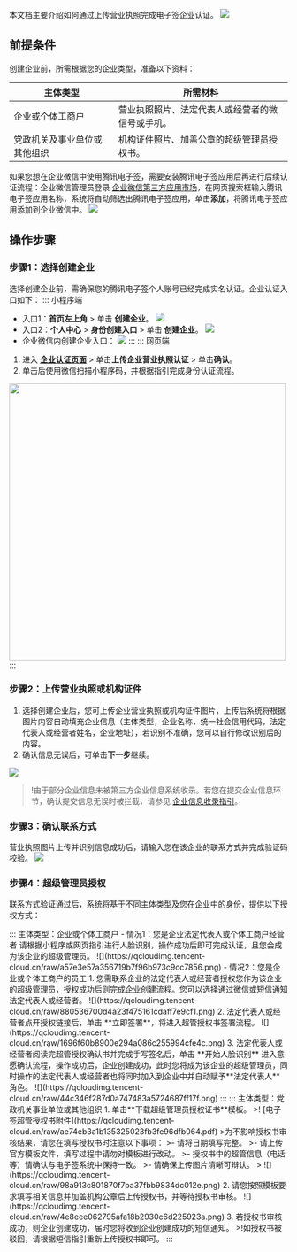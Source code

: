 本文档主要介绍如何通过上传营业执照完成电子签企业认证。
![](https://qcloudimg.tencent-cloud.cn/raw/de170f15cee81ec8f2c6b1baa99ba9b7.png)

## 前提条件
创建企业前，所需根据您的企业类型，准备以下资料：

| 主体类型 | 所需材料 | 
|---------|---------|
| 企业或个体工商户 | 营业执照照片、法定代表人或经营者的微信号或手机。 | 
| 党政机关及事业单位或其他组织 | 机构证件照片、加盖公章的超级管理员授权书。 | 

如果您想在企业微信中使用腾讯电子签，需要安装腾讯电子签应用后再进行后续认证流程：企业微信管理员登录 [企业微信第三方应用市场](https://open.work.weixin.qq.com/appStore/)，在网页搜索框输入腾讯电子签应用名称，系统将自动筛选出腾讯电子签应用，单击**添加**，将腾讯电子签应用添加到企业微信中。
![](https://qcloudimg.tencent-cloud.cn/raw/bd0d792b26d4c8074f2187c6a59b79a9.png)

## 操作步骤
### 步骤1：选择创建企业
选择创建企业前，需确保您的腾讯电子签个人账号已经完成实名认证。企业认证入口如下：
<dx-tabs>
::: 小程序端
- 入口1：**首页左上角** > 单击 **创建企业**。
![](https://qcloudimg.tencent-cloud.cn/raw/8571fc797ee0505a3ebfb18b761ee350.png)
- 入口2：**个人中心** > **身份创建入口** > 单击 **创建企业**。
![](https://qcloudimg.tencent-cloud.cn/raw/4fc6e7859fa527fb599c7258f1454b9d.png)
- 企业微信内创建企业入口：
![](https://qcloudimg.tencent-cloud.cn/raw/9712c9e78ae738a3947a5a2215e4fd3e.png)
:::
::: 网页端
1. 进入 **[企业认证页面](https://ess.tencent.cn/company-register)** > 单击**上传企业营业执照认证**  > 单击**确认**。
2. 单击后使用微信扫描小程序码，并根据指引完成身份认证流程。
<img style="width:500px; max-width: inherit;" src="https://qcloudimg.tencent-cloud.cn/raw/b9b9a7d714b71927bc2b11838fb232d0.png" />
:::
</dx-tabs>



### 步骤2：上传营业执照或机构证件
1. 选择创建企业后，您可上传企业营业执照或机构证件图片，上传后系统将根据图片内容自动填充企业信息（主体类型，企业名称，统一社会信用代码，法定代表人或经营者姓名，企业地址），若识别不准确，您可以自行修改识别后的内容。
2. 确认信息无误后，可单击**下一步**继续。

![](https://qcloudimg.tencent-cloud.cn/raw/b502f61e8628cb81ec3d4113254a1ea7.png)
>!由于部分企业信息未被第三方企业信息系统收录。若您在提交企业信息环节，确认提交信息无误时被拦截，请参见 [企业信息收录指引](https://cloud.tencent.com/document/product/1323/90700)。


### 步骤3：确认联系方式
营业执照图片上传并识别信息成功后，请输入您在该企业的联系方式并完成验证码校验。
![](https://qcloudimg.tencent-cloud.cn/raw/e2d098c2e3c7a0b18f2f2ff534f0f727.png)

### 步骤4：超级管理员授权
联系方式验证通过后，系统将基于不同主体类型及您在企业中的身份，提供以下授权方式：

<dx-tabs>
::: 主体类型：企业或个体工商户
- 情况1：您是企业法定代表人或个体工商户经营者
请根据小程序或网页指引进行人脸识别，操作成功后即可完成认证，且您会成为该企业的超级管理员。
![](https://qcloudimg.tencent-cloud.cn/raw/a57e3e57a356719b7f96b973c9cc7856.png)
- 情况2：您是企业或个体工商户的员工
 1. 您需联系企业的法定代表人或经营者授权您作为该企业的超级管理员，授权成功后则完成企业创建流程。您可以选择通过微信或短信通知法定代表人或经营者。
![](https://qcloudimg.tencent-cloud.cn/raw/880536700d4a23f475161cdaff7e9cf1.png)
 2. 法定代表人或经营者点开授权链接后，单击 **立即签署**，将进入超管授权书签署流程。
![](https://qcloudimg.tencent-cloud.cn/raw/1696f60b8900e294a086c255994cfe4c.png)
 3. 法定代表人或经营者阅读完超管授权确认书并完成手写签名后，单击 **开始人脸识别** 进入意愿确认流程，操作成功后，企业创建成功，此时您将成为该企业的超级管理员，同时操作的法定代表人或经营者也将同时加入到企业中并自动赋予**法定代表人**角色。
![](https://qcloudimg.tencent-cloud.cn/raw/44c346f287d0a747483a5724687ff17f.png)
:::
::: 主体类型：党政机关事业单位或其他组织
1. 单击**下载超级管理员授权证书**模板。
>! [电子签超管授权书附件](https://qcloudimg.tencent-cloud.cn/raw/ae74eb3a1b135325023fb3fe96dfb064.pdf)
>为不影响授权书审核结果，请您在填写授权书时注意以下事项：
>- 请将日期填写完整。
>- 请上传官方模板文件，填写过程中请勿对模板进行改动。
>- 授权书中的超管信息（电话等）请确认与电子签系统中保持一致。
>- 请确保上传图片清晰可辩认。
>
![](https://qcloudimg.tencent-cloud.cn/raw/98a913c801870f7ba37fbb9834dc012e.png)
2. 请您按照模板要求填写相关信息并加盖机构公章后上传授权书，并等待授权书审核。
![](https://qcloudimg.tencent-cloud.cn/raw/4e8eee062795afa18b2930c6d225923a.png)
3. 若授权书审核成功，则企业创建成功，届时您将收到企业创建成功的短信通知。
>!如授权书被驳回，请根据短信指引重新上传授权书即可。
:::
</dx-tabs>
